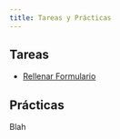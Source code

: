 ```yaml
---
title: Tareas y Prácticas
---
```


## Tareas

*  [Rellenar Formulario](2022-02-14-github-alu-form)

## Prácticas 

Blah